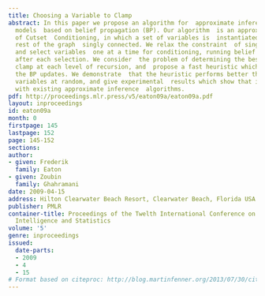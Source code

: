 ```yaml
---
title: Choosing a Variable to Clamp
abstract: In this paper we propose an algorithm for  approximate inference on graphical
  models  based on belief propagation (BP). Our algorithm  is an approximate version
  of Cutset  Conditioning, in which a set of variables is  instantiated to make the
  rest of the graph  singly connected. We relax the constraint  of single-connectedness,
  and select variables  one at a time for conditioning, running belief  propagation
  after each selection. We consider  the problem of determining the best variable  to
  clamp at each level of recursion, and  propose a fast heuristic which applies backpropagation  to
  the BP updates. We demonstrate  that the heuristic performs better than  selecting
  variables at random, and give experimental  results which show that it performs  competitively
  with existing approximate inference  algorithms.
pdf: http://proceedings.mlr.press/v5/eaton09a/eaton09a.pdf
layout: inproceedings
id: eaton09a
month: 0
firstpage: 145
lastpage: 152
page: 145-152
sections: 
author:
- given: Frederik
  family: Eaton
- given: Zoubin
  family: Ghahramani
date: 2009-04-15
address: Hilton Clearwater Beach Resort, Clearwater Beach, Florida USA
publisher: PMLR
container-title: Proceedings of the Twelth International Conference on Artificial
  Intelligence and Statistics
volume: '5'
genre: inproceedings
issued:
  date-parts:
  - 2009
  - 4
  - 15
# Format based on citeproc: http://blog.martinfenner.org/2013/07/30/citeproc-yaml-for-bibliographies/
---
```

